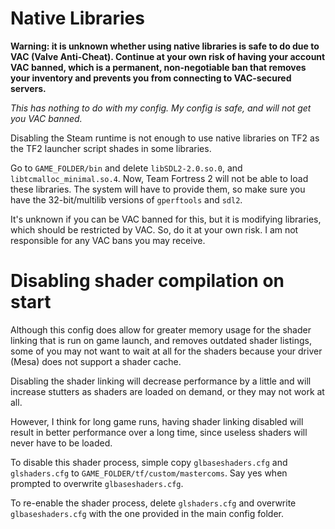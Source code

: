 # Native Libraries

**Warning: it is unknown whether using native libraries is safe to do due to VAC (Valve Anti-Cheat). Continue at your own risk
of having your account VAC banned, which is a permanent, non-negotiable ban that removes your
inventory and prevents you from connecting to VAC-secured servers.**

_This has nothing to do with my config. My config is safe, and will not get you VAC banned._

Disabling the Steam runtime is not enough to use native libraries on TF2 as the 
TF2 launcher script shades in some libraries.

Go to `GAME_FOLDER/bin` and delete `libSDL2-2.0.so.0`, and `libtcmalloc_minimal.so.4`. 
Now, Team Fortress 2 will not be able to load these libraries. The system will have to 
provide them, so make sure you have the 32-bit/multilib versions of `gperftools` and `sdl2`.

It's unknown if you can be VAC banned for this, but it is modifying libraries, which should be
restricted by VAC. So, do it at your own risk. I am not responsible for any VAC bans you may receive.

# Disabling shader compilation on start
Although this config does allow for greater memory usage for the shader linking 
that is run on game launch, and removes outdated shader listings, some of you
may not want to wait at all for the shaders because your driver (Mesa) does not support
a shader cache.

Disabling the shader linking will decrease performance by a little and will increase
stutters as shaders are loaded on demand, or they may not work at all.

However, I think for long game runs, having shader linking disabled will result in better
performance over a long time, since useless shaders will never have to be loaded.

To disable this shader process, simple copy `glbaseshaders.cfg` and `glshaders.cfg` to
`GAME_FOLDER/tf/custom/mastercoms`. Say yes when prompted to overwrite `glbaseshaders.cfg`.

To re-enable the shader process, delete `glshaders.cfg` and overwrite `glbaseshaders.cfg` 
with the one provided in the main config folder.

